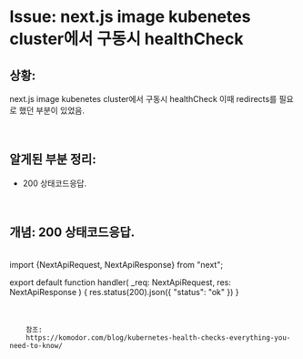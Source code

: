 <!--
author: Dailyscat
purpose: issue arrange
rules:
 (1) 헤더와 문단사이
    <br/>
    <br/>
 (2) 코드가 작성되는 부분은 >로 정리
 (3) 참조는 해당 내용 바로 아래
    <br/>
    <br/>
 (4) 명령어는 bold
 (5) 방안은 ## 안의 과정은 ###
-->

# Issue: next.js image kubenetes cluster에서 구동시 healthCheck

## 상황:
next.js image kubenetes cluster에서 구동시 healthCheck
이때 redirects를 필요로 했던 부분이 있었음.

<br/>

## 알게된 부분 정리:

- 200 상태코드응답.

<br/>

## 개념: 200 상태코드응답.

<br/>
  import {NextApiRequest, NextApiResponse} from "next";

export default function handler(
    _req: NextApiRequest,
    res: NextApiResponse
) {
    res.status(200).json({ "status": "ok" })
}
<br/>
<br/>
<br/>

        참조:
        https://komodor.com/blog/kubernetes-health-checks-everything-you-need-to-know/

<br/>
